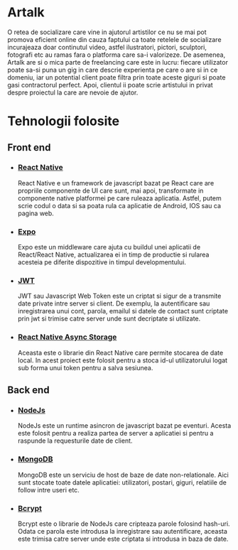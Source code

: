 # Artalk
O retea de socializare care vine in ajutorul artistilor ce nu se mai pot promova eficient online din cauza faptului ca toate retelele de socializare incurajeaza doar continutul video, astfel ilustratori, pictori, sculptori, fotografi etc au ramas fara o platforma care sa-i valorizeze. De asemenea, Artalk are si o mica parte de freelancing care este in lucru: fiecare utilizator poate sa-si puna un gig in care descrie experienta pe care o are si in ce domeniu, iar un potential client poate filtra prin toate aceste giguri si poate gasi contractorul perfect. Apoi, clientul ii poate scrie artistului in privat despre proiectul la care are nevoie de ajutor.
# Tehnologii folosite
## Front end
- ### [React Native](https://reactnative.dev/)
    React Native e un framework de javascript bazat pe React care are propriile componente de UI care sunt, mai apoi, transformate in componente native platformei pe care ruleaza aplicatia. Astfel, putem scrie codul o data si sa poata rula ca aplicatie de Android, IOS sau ca pagina web.
- ### [Expo](https://expo.dev/)
    Expo este un middleware care ajuta cu buildul unei aplicatii de React/React Native, actualizarea ei in timp de productie si rularea acesteia pe diferite dispozitive in timpul developmentului.
- ### [JWT](https://jwt.io/)
    JWT sau Javascript Web Token este un criptat si sigur de a transmite date private intre server si client. De exemplu, la autentificare sau inregistrarea unui cont, parola, emailul si datele de contact sunt criptate prin jwt si trimise catre server unde sunt decriptate si utilizate.
- ### [React Native Async Storage](https://reactnative.dev/docs/asyncstorage)
    Aceasta este o librarie din React Native care permite stocarea de date local. In acest proiect este folosit pentru a stoca id-ul utilizatorului logat sub forma unui token pentru a salva sesiunea.
## Back end
- ### [NodeJs](https://nodejs.org/en/)
    NodeJs este un runtime asincron de javascript bazat pe eventuri. Acesta este folosit pentru a realiza partea de server a aplicatiei si pentru a raspunde la requesturile date de client.
- ### [MongoDB](https://www.mongodb.com/)
    MongoDB este un serviciu de host de baze de date non-relationale. Aici sunt stocate toate datele aplicatiei: utilizatori, postari, giguri, relatiile de follow intre useri etc. 
- ### [Bcrypt](https://www.npmjs.com/package/bcrypt)
    Bcrypt este o librarie de NodeJs care cripteaza parole folosind hash-uri. Odata ce parola este introdusa la inregistrare sau autentificare, aceasta este trimisa catre server unde este criptata si introdusa in baza de date.
